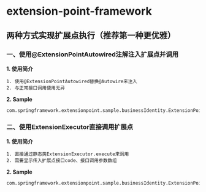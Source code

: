 # extension-point-framework

## 两种方式实现扩展点执行（推荐第一种更优雅）

### 一、使用@ExtensionPointAutowired注解注入扩展点并调用

**1. 使用简介**

    1. 使用@ExtensionPointAutowired替换@Autowire来注入
    2. 与正常接口调用使用无异

**2. Sample**

    com.springframework.extensionpoint.sample.businessIdentity.ExtensionPointAutowiredTest

### 二、使用ExtensionExecutor直接调用扩展点

**1. 使用简介**

    1. 直接通过静态类ExtensionExecutor.execute来调用
    2. 需要显示传入扩展点接口code、接口调用参数数组

**2. Sample**

    com.springframework.extensionpoint.sample.businessIdentity.ExtensionPointExecutorTest


